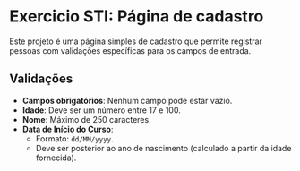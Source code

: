 # Exercicio STI: Página de cadastro
 
 Este projeto é uma página simples de cadastro que permite registrar pessoas com validações específicas para os campos de entrada.

 ## Validações

- **Campos obrigatórios**: Nenhum campo pode estar vazio.
- **Idade**: Deve ser um número entre 17 e 100.
- **Nome**: Máximo de 250 caracteres.
- **Data de Início do Curso**:
  - Formato: `dd/MM/yyyy`.
  - Deve ser posterior ao ano de nascimento (calculado a partir da idade fornecida).